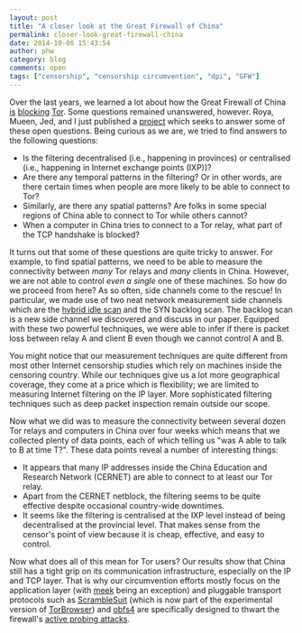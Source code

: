 ```yaml
---
layout: post
title: "A closer look at the Great Firewall of China"
permalink: closer-look-great-firewall-china
date: 2014-10-06 15:43:54
author: phw
category: blog
comments: open
tags: ["censorship", "censorship circumvention", "dpi", "GFW"]
---
```


Over the last years, we learned a lot about how the Great Firewall of China [is](https://blog.torproject.org/blog/knock-knock-knockin-bridges-doors) [blocking](http://www.cs.kau.se/philwint/gfw/) [Tor](http://arxiv.org/pdf/1312.5739v1.pdf). Some questions remained unanswered, however. Roya, Mueen, Jed, and I just published a [project](http://www.cs.unm.edu/~royaen/gfw/) which seeks to answer some of these open questions. Being curious as we are, we tried to find answers to the following questions:

-   Is the filtering decentralised (i.e., happening in provinces) or centralised (i.e., happening in Internet exchange points (IXP))?
-   Are there any temporal patterns in the filtering? Or in other words, are there certain times when people are more likely to be able to connect to Tor?
-   Similarly, are there any spatial patterns? Are folks in some special regions of China able to connect to Tor while others cannot?
-   When a computer in China tries to connect to a Tor relay, what part of the TCP handshake is blocked?

It turns out that some of these questions are quite tricky to answer. For example, to find spatial patterns, we need to be able to measure the connectivity between *many* Tor relays and *many* clients in China. However, we are not able to control *even a single* one of these machines. So how do we proceed from here? As so often, side channels come to the rescue! In particular, we made use of two neat network measurement side channels which are the [hybrid idle scan](http://arxiv.org/pdf/1312.5739v1.pdf) and the SYN backlog scan. The backlog scan is a new side channel we discovered and discuss in our paper. Equipped with these two powerful techniques, we were able to infer if there is packet loss between relay A and client B even though we cannot control A and B.

You might notice that our measurement techniques are quite different from most other Internet censorship studies which rely on machines inside the censoring country. While our techniques give us a lot more geographical coverage, they come at a price which is flexibility; we are limited to measuring Internet filtering on the IP layer. More sophisticated filtering techniques such as deep packet inspection remain outside our scope.

Now what we did was to measure the connectivity between several dozen Tor relays and computers in China over four weeks which means that we collected plenty of data points, each of which telling us "was A able to talk to B at time T?". These data points reveal a number of interesting things:

-   It appears that many IP addresses inside the China Education and Research Network (CERNET) are able to connect to at least our Tor relay.
-   Apart from the CERNET netblock, the filtering seems to be quite effective despite occasional country-wide downtimes.
-   It seems like the filtering is centralised at the IXP level instead of being decentralised at the provincial level. That makes sense from the censor's point of view because it is cheap, effective, and easy to control.

Now what does all of this mean for Tor users? Our results show that China still has a tight grip on its communication infrastructure, especially on the IP and TCP layer. That is why our circumvention efforts mostly focus on the application layer (with [meek](https://trac.torproject.org/projects/tor/wiki/doc/meek) being an exception) and pluggable transport protocols such as [ScrambleSuit](http://www.cs.kau.se/philwint/scramblesuit/) (which is now part of the experimental version of [TorBrowser](https://www.torproject.org/projects/torbrowser.html.en#downloads-alpha)) and [obfs4](https://gitweb.torproject.org/pluggable-transports/obfs4.git) are specifically designed to thwart the firewall's [active probing attacks](http://www.cs.kau.se/philwint/gfw/).
